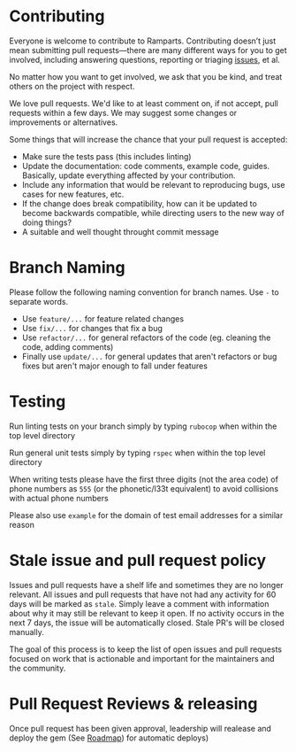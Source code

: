 # Contributing

Everyone is welcome to contribute to Ramparts. Contributing doesn’t just mean submitting pull requests—there are many different ways for you to get involved, including answering questions, reporting or triaging [issues](https://github.com/CareGuide/ramparts/issues), et al.

No matter how you want to get involved, we ask that you be kind, and treat others on the project with respect.

We love pull requests. We'd like to at least comment on, if not
accept, pull requests within a few days. We may suggest some changes or improvements or alternatives.

Some things that will increase the chance that your pull request is accepted:

* Make sure the tests pass (this includes linting)
* Update the documentation: code comments, example code, guides. Basically,
  update everything affected by your contribution.
* Include any information that would be relevant to reproducing bugs, use cases for new features, etc.
* If the change does break compatibility, how can it be updated to become backwards compatible, while directing users to the new way of doing things?
* A suitable and well thought throught commit message

# Branch Naming

Please follow the following naming convention for branch names. Use `-` to separate words.

- Use `feature/...` for feature related changes
- Use `fix/...` for changes that fix a bug
- Use `refactor/...` for general refactors of the code (eg. cleaning the code, adding comments)
- Finally use `update/...` for general updates that aren't refactors or bug fixes but aren't major enough to fall under features

# Testing

Run linting tests on your branch simply by typing `rubocop` when within the top level directory

Run general unit tests simply by typing `rspec` when within the top level directory

When writing tests please have the first three digits (not the area code) of phone numbers as `555` (or the phonetic/l33t equivalent) to avoid collisions with actual phone numbers

Please also use `example` for the domain of test email addresses for a similar reason

# Stale issue and pull request policy

Issues and pull requests have a shelf life and sometimes they are no longer relevant. All issues and pull requests that have not had any activity for 60 days will be marked as `stale`. Simply leave a comment with information about why it may still be relevant to keep it open. If no activity occurs in the next 7 days, the issue will be automatically closed. Stale PR's will be closed manually.

The goal of this process is to keep the list of open issues and pull requests focused on work that is actionable and important for the maintainers and the community.

# Pull Request Reviews & releasing

Once pull request has been given approval, leadership will realease and deploy the gem (See [Roadmap](https://github.com/CareGuide/ramparts/blob/master/ROADMAP.md)) for automatic deploys)